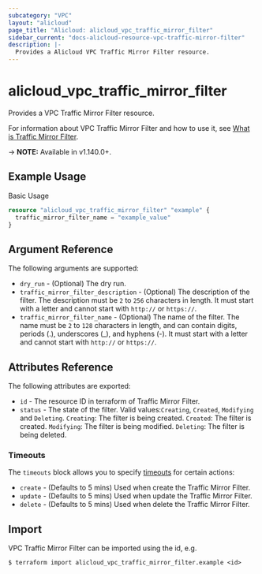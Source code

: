 ```yaml
---
subcategory: "VPC"
layout: "alicloud"
page_title: "Alicloud: alicloud_vpc_traffic_mirror_filter"
sidebar_current: "docs-alicloud-resource-vpc-traffic-mirror-filter"
description: |-
  Provides a Alicloud VPC Traffic Mirror Filter resource.
---
```


# alicloud\_vpc\_traffic\_mirror\_filter

Provides a VPC Traffic Mirror Filter resource.

For information about VPC Traffic Mirror Filter and how to use it, see [What is Traffic Mirror Filter](https://www.alibabacloud.com/help/doc-detail/207513.htm).

-> **NOTE:** Available in v1.140.0+.

## Example Usage

Basic Usage

```terraform
resource "alicloud_vpc_traffic_mirror_filter" "example" {
  traffic_mirror_filter_name = "example_value"
}

```

## Argument Reference

The following arguments are supported:

* `dry_run` - (Optional) The dry run.
* `traffic_mirror_filter_description` - (Optional) The description of the filter. The description must be `2` to `256` characters in length. It must start with a letter and cannot start with `http://` or `https://`.
* `traffic_mirror_filter_name` - (Optional) The name of the filter. The name must be `2` to `128` characters in length, and can contain digits, periods (.), underscores (_), and hyphens (-). It must start with a letter and cannot start with `http://` or `https://`.

## Attributes Reference

The following attributes are exported:

* `id` - The resource ID in terraform of Traffic Mirror Filter.
* `status` - The state of the filter. Valid values:`Creating`, `Created`, `Modifying` and `Deleting`. `Creating`: The filter is being created. `Created`: The filter is created. `Modifying`: The filter is being modified. `Deleting`: The filter is being deleted.

### Timeouts

The `timeouts` block allows you to specify [timeouts](https://www.terraform.io/docs/configuration-0-11/resources.html#timeouts) for certain actions:

* `create` - (Defaults to 5 mins) Used when create the Traffic Mirror Filter.
* `update` - (Defaults to 5 mins) Used when update the Traffic Mirror Filter.
* `delete` - (Defaults to 5 mins) Used when delete the Traffic Mirror Filter.

## Import

VPC Traffic Mirror Filter can be imported using the id, e.g.

```shell
$ terraform import alicloud_vpc_traffic_mirror_filter.example <id>
```
